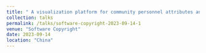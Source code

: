 ```yaml
---
title: " A visualization platform for community personnel attributes analysis and movement trajectories  "
collection: talks
permalink: /talks/software-copyright-2023-09-14-1
venue: "Software Copyright"
date: 2023-09-14
location: "China"
---
```

